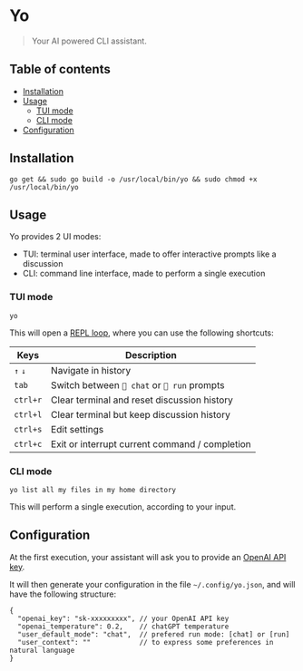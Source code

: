 # Yo

> Your AI powered CLI assistant.

## Table of contents

<!-- TOC -->
* [Installation](#installation)
* [Usage](#usage)
  * [TUI mode](#tui-mode)
  * [CLI mode](#cli-mode)
* [Configuration](#configuration)
<!-- TOC -->

## Installation

```shell
go get && sudo go build -o /usr/local/bin/yo && sudo chmod +x /usr/local/bin/yo
```

## Usage


Yo provides 2 UI modes:
- TUI: terminal user interface, made to offer interactive prompts like a discussion
- CLI: command line interface, made to perform a single execution

### TUI mode

```shell
yo
```

This will open a [REPL loop](https://en.wikipedia.org/wiki/Read%E2%80%93eval%E2%80%93print_loop), where you can use the following shortcuts:

| Keys     | Description                                    |
|----------|------------------------------------------------|
| `↑` `↓`  | Navigate in history                            |
| `tab`    | Switch between `💬 chat` or `🚀 run` prompts   |
| `ctrl+r` | Clear terminal and reset discussion history    |
| `ctrl+l` | Clear terminal but keep discussion history     |
| `ctrl+s` | Edit settings                                  |
| `ctrl+c` | Exit or interrupt current command / completion |


### CLI mode

```shell
yo list all my files in my home directory
```

This will perform a single execution, according to your input.

## Configuration

At the first execution, your assistant will ask you to provide an [OpenAI API key](https://platform.openai.com/account/api-keys).

It will then generate your configuration in the file `~/.config/yo.json`, and will have the following structure:

```JS
{
  "openai_key": "sk-xxxxxxxxx", // your OpenAI API key
  "openai_temperature": 0.2,    // chatGPT temperature
  "user_default_mode": "chat",  // prefered run mode: [chat] or [run]
  "user_context": ""            // to express some preferences in natural language
}
```